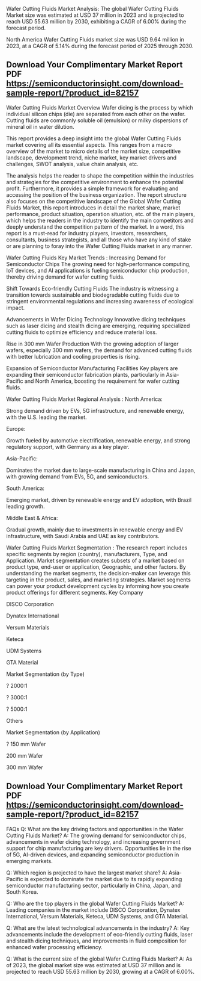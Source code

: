 Wafer Cutting Fluids Market Analysis:
The global Wafer Cutting Fluids Market size was estimated at USD 37 million in 2023 and is projected to reach USD 55.63 million by 2030, exhibiting a CAGR of 6.00% during the forecast period.

North America Wafer Cutting Fluids market size was USD 9.64 million in 2023, at a CAGR of 5.14% during the forecast period of 2025 through 2030.

## Download Your Complimentary Market  Report PDF https://semiconductorinsight.com/download-sample-report/?product_id=82157 


Wafer Cutting Fluids Market Overview
Wafer dicing is the process by which individual silicon chips (die) are separated from each other on the wafer. Cutting fluids are commonly soluble oil (emulsion) or milky dispersions of mineral oil in water dilution.

This report provides a deep insight into the global Wafer Cutting Fluids market covering all its essential aspects. This ranges from a macro overview of the market to micro details of the market size, competitive landscape, development trend, niche market, key market drivers and challenges, SWOT analysis, value chain analysis, etc.

The analysis helps the reader to shape the competition within the industries and strategies for the competitive environment to enhance the potential profit. Furthermore, it provides a simple framework for evaluating and accessing the position of the business organization. The report structure also focuses on the competitive landscape of the Global Wafer Cutting Fluids Market, this report introduces in detail the market share, market performance, product situation, operation situation, etc. of the main players, which helps the readers in the industry to identify the main competitors and deeply understand the competition pattern of the market.
In a word, this report is a must-read for industry players, investors, researchers, consultants, business strategists, and all those who have any kind of stake or are planning to foray into the Wafer Cutting Fluids market in any manner.

Wafer Cutting Fluids Key Market Trends  :
Increasing Demand for Semiconductor Chips
The growing need for high-performance computing, IoT devices, and AI applications is fueling semiconductor chip production, thereby driving demand for wafer cutting fluids.

Shift Towards Eco-friendly Cutting Fluids
The industry is witnessing a transition towards sustainable and biodegradable cutting fluids due to stringent environmental regulations and increasing awareness of ecological impact.

Advancements in Wafer Dicing Technology
Innovative dicing techniques such as laser dicing and stealth dicing are emerging, requiring specialized cutting fluids to optimize efficiency and reduce material loss.

Rise in 300 mm Wafer Production
With the growing adoption of larger wafers, especially 300 mm wafers, the demand for advanced cutting fluids with better lubrication and cooling properties is rising.

Expansion of Semiconductor Manufacturing Facilities
Key players are expanding their semiconductor fabrication plants, particularly in Asia-Pacific and North America, boosting the requirement for wafer cutting fluids.

Wafer Cutting Fluids Market Regional Analysis :
North America:

Strong demand driven by EVs, 5G infrastructure, and renewable energy, with the U.S. leading the market.

Europe:

Growth fueled by automotive electrification, renewable energy, and strong regulatory support, with Germany as a key player.

Asia-Pacific:

Dominates the market due to large-scale manufacturing in China and Japan, with growing demand from EVs, 5G, and semiconductors.

South America:

Emerging market, driven by renewable energy and EV adoption, with Brazil leading growth.

Middle East & Africa:

Gradual growth, mainly due to investments in renewable energy and EV infrastructure, with Saudi Arabia and UAE as key contributors.

Wafer Cutting Fluids Market Segmentation :
The research report includes specific segments by region (country), manufacturers, Type, and Application. Market segmentation creates subsets of a market based on product type, end-user or application, Geographic, and other factors. By understanding the market segments, the decision-maker can leverage this targeting in the product, sales, and marketing strategies. Market segments can power your product development cycles by informing how you create product offerings for different segments.
Key Company

DISCO Corporation

Dynatex International

Versum Materials

Keteca

UDM Systems

GTA Material

Market Segmentation (by Type)

? 2000:1

? 3000:1

? 5000:1

Others

Market Segmentation (by Application)

? 150 mm Wafer

200 mm Wafer

300 mm Wafer



## Download Your Complimentary Market  Report PDF https://semiconductorinsight.com/download-sample-report/?product_id=82157 

FAQs
Q: What are the key driving factors and opportunities in the Wafer Cutting Fluids Market?
A: The growing demand for semiconductor chips, advancements in wafer dicing technology, and increasing government support for chip manufacturing are key drivers. Opportunities lie in the rise of 5G, AI-driven devices, and expanding semiconductor production in emerging markets.


Q: Which region is projected to have the largest market share?
A: Asia-Pacific is expected to dominate the market due to its rapidly expanding semiconductor manufacturing sector, particularly in China, Japan, and South Korea.


Q: Who are the top players in the global Wafer Cutting Fluids Market?
A: Leading companies in the market include DISCO Corporation, Dynatex International, Versum Materials, Keteca, UDM Systems, and GTA Material.


Q: What are the latest technological advancements in the industry?
A: Key advancements include the development of eco-friendly cutting fluids, laser and stealth dicing techniques, and improvements in fluid composition for enhanced wafer processing efficiency.


Q: What is the current size of the global Wafer Cutting Fluids Market?
A: As of 2023, the global market size was estimated at USD 37 million and is projected to reach USD 55.63 million by 2030, growing at a CAGR of 6.00%.

